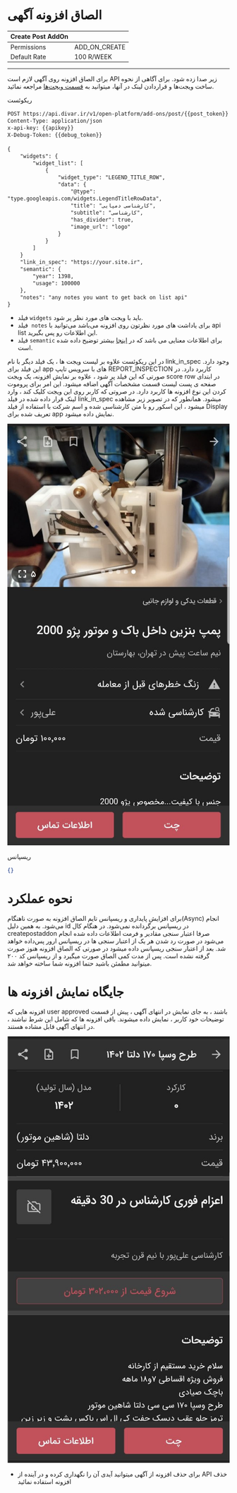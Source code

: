 # الصاق افزونه آگهی

| Create Post AddOn |               |
|-------------------|---------------|
| Permissions       | ADD_ON_CREATE |
| Default Rate      | 100 R/WEEK    |

---

برای الصاق افزونه روی آگهی لازم است
API
زیر صدا زده شود. برای آگاهی از نحوه ساخت ویجت‌ها و قراردادن لینک در آنها، میتوانید به [قسمت ویجت‌ها](../widgets/index.md) مراجعه نمائید.

ریکوئست

```http request
POST https://api.divar.ir/v1/open-platform/add-ons/post/{{post_token}}
Content-Type: application/json
x-api-key: {{apikey}}
X-Debug-Token: {{debug_token}}

{
    "widgets": {
        "widget_list": [
            {
                "widget_type": "LEGEND_TITLE_ROW",
                "data": {
                    "@type": "type.googleapis.com/widgets.LegendTitleRowData",
                    "title": "کارشناسی دمپایی",
                    "subtitle": "کارشناسی",
                    "has_divider": true,
                    "image_url": "logo"
                }
            }
        ]
    }
    "link_in_spec": "https://your.site.ir",
    "semantic": {
        "year": 1398,
        "usage": 100000
    },
    "notes": "any notes you want to get back on list api"
}
```
- فیلد `widgets` باید با ویجت های مورد نظر پر شود.
- فیلد  `notes` برای یاداشت های مورد نظرتون روی افزونه می‌باشد می‌توانید با api list این اطلاعات رو پس بگیرید.
- فیلد `semantic` برای اطلاعات معنایی می باشد که در [اینجا](./semantic.md) بیشتر توضیح داده شده است.

در این ریکوئست علاوه بر لیست ویجت ها ، یک فیلد دیگر با نام link_in_spec وجود دارد. این فیلد برای app های با سرویس تایپ REPORT_INSPECTION کاربرد دارد. در صورتی که این فیلد پر شود ، علاوه بر نمایش افزونه، یک ویجت score row در ابتدای صفحه ی پست لیست قسمت مشخصات آگهی اضافه میشود. این امر برای پروموت کردن این نوع افزونه ها کاربرد دارد. در صروتی که کاربر روی این ویجت کلیک کند ، وارد لینک قرار داده شده در فیلد link_in_spec میشود.
همانطور که در تصویر زیر مشاهده میشود ، این اسکور رو با متن کارشناسی شده و اسم شرکت با استفاده از فیلد Display تعریف شده برای app نمایش داده میشود.

![ScreenShot](promoted_addon_spec_head.png)

ریسپانس

```json
{}
```
# نحوه عملکرد
برای افزایش پایداری و ریسپانس تایم الصاق افزونه به صورت ناهنگام(Async) انجام می‌شود. به همین دلیل id در ریسپانس برگردانده نمی‌شود. در هنگام کال createpostaddon صرفا اعتبار سنجی مقادیر و فرمت اطلاعات داده شده انجام می‌شود در صورت رد شدن هر یک از اعتبار سنجی ها در ریسپانس ارور پس‌داده خواهد شد. بعد از اعتبار سنجی ریسپانس داده میشود در صورتی که الصاق افزونه هنوز صورت گرفته نشده است. پس از مدت کمی الصاق صورت میگیرد و از ریسپانس کد ۲۰۰ میتوانید مطمئن باشید حتما افزونه شما ساخته خواهد شد.


# جایگاه نمایش افزونه ها
افزونه هایی که user approved باشند ، به جای نمایش در انتهای آگهی ، پیش از قسمت توضیحات خود کاربر ، نمایش داده میشوند. باقی افزونه ها که شامل این شرط نباشند ، در انتهای آگهی قابل مشاده هستند.

![ScreenShot](promoted_addon_spec_tail.png)

- برای حذف افزونه از آگهی میتوانید آیدی آن را نگهداری کرده و در آینده از API خذف افزونه استفاده نمائید
